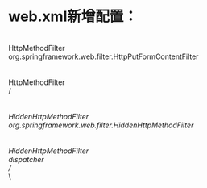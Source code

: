 # web.xml新增配置：
<filter>\
	  <filter-name>HttpMethodFilter</filter-name>\
	  <filter-class>org.springframework.web.filter.HttpPutFormContentFilter</filter-class>\
  </filter>\
  <filter-mapping>\
	  <filter-name>HttpMethodFilter</filter-name>\
	  <url-pattern>/*</url-pattern>\
  </filter-mapping>\
  <filter>\
	  <filter-name>HiddenHttpMethodFilter</filter-name>\
	  <filter-class>org.springframework.web.filter.HiddenHttpMethodFilter</filter-class>\
  </filter>\
  <filter-mapping>\
	  <filter-name>HiddenHttpMethodFilter</filter-name>\
	  <servlet-name>dispatcher</servlet-name>\
	  <url-pattern>/*</url-pattern>\
  </filter-mapping>\
